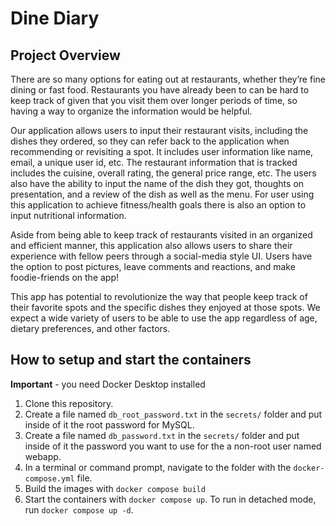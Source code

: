 # Dine Diary

## Project Overview
  There are so many options for eating out at restaurants, whether they’re fine dining or fast food. Restaurants you have already been to can be hard to keep track of given that you visit them over longer periods of time, so having a way to organize the information would be helpful. 
  
  Our application allows users to input their restaurant visits, including the dishes they ordered, so they can refer back to the application when recommending or revisiting a spot. It includes user information like name, email, a unique user id, etc. The restaurant information that is tracked includes the cuisine, overall rating, the general price range, etc. The users also have the ability to input the name of the dish they got, thoughts on presentation, and a review of the dish as well as the menu. For user using this application to achieve fitness/health goals there is also an option to input nutritional information. 
  
  Aside from being able to keep track of restaurants visited in an organized and efficient manner, this application also allows users to share their experience with fellow peers through a social-media style UI. Users have the option to post pictures, leave comments and reactions, and make foodie-friends on the app! 
  
  This app has potential to revolutionize the way that people keep track of their favorite spots and the specific dishes they enjoyed at those spots. We expect a wide variety of users to be able to use the app regardless of age, dietary preferences, and other factors. 

## How to setup and start the containers
**Important** - you need Docker Desktop installed

1. Clone this repository.  
1. Create a file named `db_root_password.txt` in the `secrets/` folder and put inside of it the root password for MySQL. 
1. Create a file named `db_password.txt` in the `secrets/` folder and put inside of it the password you want to use for the a non-root user named webapp. 
1. In a terminal or command prompt, navigate to the folder with the `docker-compose.yml` file.  
1. Build the images with `docker compose build`
1. Start the containers with `docker compose up`.  To run in detached mode, run `docker compose up -d`. 




